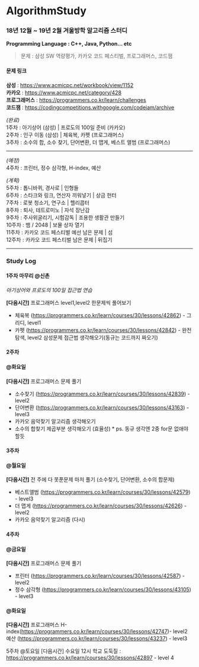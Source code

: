 # AlgorithmStudy

### 18년 12월 ~ 19년 2월 겨울방학 알고리즘 스터디

**Programming Language : C++, Java, Python... etc**

>문제 : 삼성 SW 역량평가, 카카오 코드 페스티벌, 프로그래머스, 코드잼


#### 문제 링크  
**삼성** : https://www.acmicpc.net/workbook/view/1152  
**카카오** : https://www.acmicpc.net/category/428  
**프로그래머스** : https://programmers.co.kr/learn/challenges  
**코드잼** : https://codingcompetitions.withgoogle.com/codejam/archive  

*(완료)*  
1주차 : 아기상어 (삼성) | 프로도의 100일 준비 (카카오)  
2주차 : 인구 이동 (삼성) | 체육복, 카펫 (프로그래머스)  
3주차 : 소수의 합, 소수 찾기, 단어변환, 더 맵게, 베스트 앨범 (프로그래머스)   
***
*(예정)*  
4주차 : 프린터, 정수 삼각형, H-index, 예산

*(계획)*  
5주차 : 톱니바퀴, 경사로 | 인형들  
6주차 : 스타크와 링크, 연산자 끼워넣기 | 상금 헌터  
7주차 : 로봇 청소기, 연구소 | 헬리콥터  
8주차 : 퇴사, 테트로미노 | 자석 장난감  
9주차 : 주사위굴리기, 시험감독 | 조용한 생활관 만들기  
10주차 : 뱀 / 2048 | 보물 상자 열기  
11주차 : 카카오 코드 페스티벌 예선 남은 문제 | 섬  
12주차 : 카카오 코드 페스티벌 남은 문제 | 뒤집기  

-------------------

### Study Log


#### 1주차 마무리 @신촌

*아기상어와 프로도의 100일 접근법 연습*

**[다음시간]** 프로그래머스 level1,level2 한문제씩 풀어보기 
- 체육복 (https://programmers.co.kr/learn/courses/30/lessons/42862) - 그리디, level1
- 카펫 (https://programmers.co.kr/learn/courses/30/lessons/42842) - 완전탐색, level2
삼성문제 접근법 생각해오기(동규는 코드까지 짜오기)


#### 2주차

#### @화요일

**[다음시간]** 프로그래머스 문제 풀기
- 소수찾기 (https://programmers.co.kr/learn/courses/30/lessons/42839) - level2
- 단어변환 (https://programmers.co.kr/learn/courses/30/lessons/43163) - level3
- 카카오 음악찾기 알고리즘 생각해오기
- 소수의 합찾기 제곱부분 생각해오기 (효율성) * ps. 동규 생각엔 2중 for문 없애야 할듯

#### 3주차
#### @월요일

**[다음시간]** 전 주에 다 못푼문제 마저 풀기 (소수찾기, 단어변환, 소수의 합문제)
- 베스트앨범 (https://programmers.co.kr/learn/courses/30/lessons/42579) - level3
- 더 맵게 (https://programmers.co.kr/learn/courses/30/lessons/42626) - level2
- 카카오 음악찾기 알고리즘 (다시)

#### 4주차
#### @금요일
**[다음시간]** 프로그래머스 문제 풀기
- 프린터 (https://programmers.co.kr/learn/courses/30/lessons/42587) - level2
- 정수 삼각형 (https://programmers.co.kr/learn/courses/30/lessons/43105) - level3


#### @화요일
**[다음시간]** 프로그래머스
H-index(https://programmers.co.kr/learn/courses/30/lessons/42747)- level2
예산 (https://programmers.co.kr/learn/courses/30/lessons/43237) - level3


5주차
@토요일
[다음시간] 수요일 12시 학교
도둑질 : https://programmers.co.kr/learn/courses/30/lessons/42897 - level 4